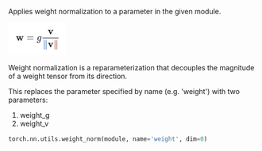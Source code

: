 Applies weight normalization to a parameter in the given module.

![Block 1](./Notes/1/1.png)

Weight normalization is a reparameterization that decouples the magnitude of a weight tensor from its direction.

This replaces the parameter specified by name (e.g. 'weight') with two parameters:
  1. weight_g
  2. weight_v

```python
torch.nn.utils.weight_norm(module, name='weight', dim=0)
```
